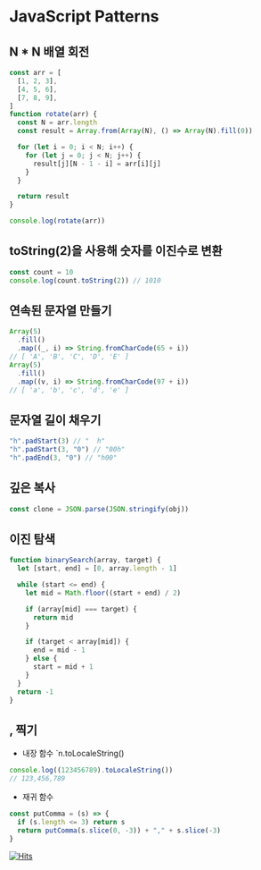 # JavaScript Patterns

## N \* N 배열 회전

```js
const arr = [
  [1, 2, 3],
  [4, 5, 6],
  [7, 8, 9],
]
function rotate(arr) {
  const N = arr.length
  const result = Array.from(Array(N), () => Array(N).fill(0))

  for (let i = 0; i < N; i++) {
    for (let j = 0; j < N; j++) {
      result[j][N - 1 - i] = arr[i][j]
    }
  }

  return result
}

console.log(rotate(arr))
```

## toString(2)을 사용해 숫자를 이진수로 변환

```js
const count = 10
console.log(count.toString(2)) // 1010
```

## 연속된 문자열 만들기

```js
Array(5)
  .fill()
  .map((_, i) => String.fromCharCode(65 + i))
// [ 'A', 'B', 'C', 'D', 'E' ]
Array(5)
  .fill()
  .map((v, i) => String.fromCharCode(97 + i))
// [ 'a', 'b', 'c', 'd', 'e' ]
```

## 문자열 길이 채우기

```js
"h".padStart(3) // "  h"
"h".padStart(3, "0") // "00h"
"h".padEnd(3, "0") // "h00"
```

## 깊은 복사

```js
const clone = JSON.parse(JSON.stringify(obj))
```

## 이진 탐색

```js
function binarySearch(array, target) {
  let [start, end] = [0, array.length - 1]

  while (start <= end) {
    let mid = Math.floor((start + end) / 2)

    if (array[mid] === target) {
      return mid
    }

    if (target < array[mid]) {
      end = mid - 1
    } else {
      start = mid + 1
    }
  }
  return -1
}
```

## , 찍기

- 내장 함수 `n.toLocaleString()

```js
console.log((123456789).toLocaleString())
// 123,456,789
```

- 재귀 함수

```js
const putComma = (s) => {
  if (s.length <= 3) return s
  return putComma(s.slice(0, -3)) + "," + s.slice(-3)
}
```

[![Hits](https://hits.seeyoufarm.com/api/count/incr/badge.svg?url=https%3A%2F%2Fgithub.com%2Fhyunjinee%2FAlgorithm&count_bg=%23262382&title_bg=%233E2ABA&icon=mediafire.svg&icon_color=%23E7E7E7&title=hits&edge_flat=false)](https://hits.seeyoufarm.com)
